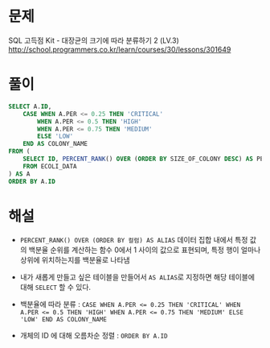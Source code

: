 # 문제
SQL 고득점 Kit - 대장균의 크기에 따라 분류하기 2 (LV.3)
http://school.programmers.co.kr/learn/courses/30/lessons/301649


# 풀이

```SQL
SELECT A.ID,
    CASE WHEN A.PER <= 0.25 THEN 'CRITICAL'
        WHEN A.PER <= 0.5 THEN 'HIGH'
        WHEN A.PER <= 0.75 THEN 'MEDIUM'
        ELSE 'LOW'
    END AS COLONY_NAME
FROM (
    SELECT ID, PERCENT_RANK() OVER (ORDER BY SIZE_OF_COLONY DESC) AS PER
    FROM ECOLI_DATA
) AS A
ORDER BY A.ID
```


# 해설
* `PERCENT_RANK() OVER (ORDER BY 컬럼) AS ALIAS`
  데이터 집합 내에서 특정 값의 백분율 순위를 계산하는 함수
  0에서 1 사이의 값으로 표현되며, 특정 행이 얼마나 상위에 위치하는지를 백분율로 나타냄

* 내가 새롭게 만들고 싶은 테이블을 만들어서 `AS ALIAS`로 지정하면 해당 테이블에 대해 `SELECT` 할 수 있다.

* 백분율에 따라 분류 :
  `CASE WHEN A.PER <= 0.25 THEN 'CRITICAL'
  WHEN A.PER <= 0.5 THEN 'HIGH'
  WHEN A.PER <= 0.75 THEN 'MEDIUM'
  ELSE 'LOW'
  END AS COLONY_NAME`

* 개체의 ID 에 대해 오름차순 정렬 : `ORDER BY A.ID`